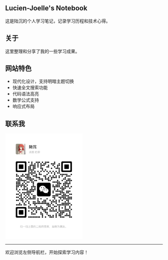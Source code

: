 ## Lucien-Joelle's Notebook

这是陆沉的个人学习笔记，记录学习历程和技术心得。

## 关于

这里整理和分享了我的一些学习成果。

## 网站特色

- 现代化设计，支持明暗主题切换
- 快速全文搜索功能
- 代码语法高亮
- 数学公式支持
- 响应式布局

## 联系我

<img src="assets/图片/8f379477323e9ddc9b1a7b05dde7ebe.png" style="zoom:33%;" />

---

欢迎浏览左侧导航栏，开始探索学习内容！
